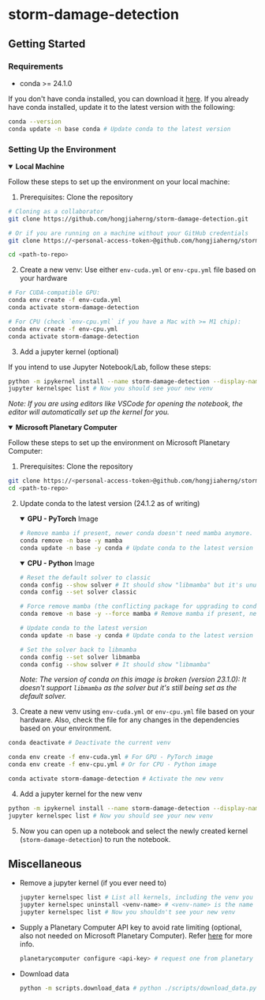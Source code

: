 # storm-damage-detection

## Getting Started

### Requirements

- conda >= 24.1.0

If you don't have conda installed, you can download it [here](https://docs.anaconda.com/free/miniconda/miniconda-install/). If you already have conda installed, update it to the latest version with the following:

```bash
conda --version
conda update -n base conda # Update conda to the latest version
```

### Setting Up the Environment

<details open>
<summary><b>Local Machine</b></summary>

Follow these steps to set up the environment on your local machine:

1. Prerequisites: Clone the repository

```bash
# Cloning as a collaborator
git clone https://github.com/hongjiaherng/storm-damage-detection.git

# Or if you are running on a machine without your GitHub credentials
git clone https://<personal-access-token>@github.com/hongjiaherng/storm-damage-detection.git

cd <path-to-repo>
```

2. Create a new venv: Use either `env-cuda.yml` or `env-cpu.yml` file based on your hardware

```bash
# For CUDA-compatible GPU:
conda env create -f env-cuda.yml
conda activate storm-damage-detection

# For CPU (check `env-cpu.yml` if you have a Mac with >= M1 chip):
conda env create -f env-cpu.yml
conda activate storm-damage-detection
```

3. Add a jupyter kernel (optional)

If you intend to use Jupyter Notebook/Lab, follow these steps:

```bash
python -m ipykernel install --name storm-damage-detection --display-name storm-damage-detection
jupyter kernelspec list # Now you should see your new venv
```

_Note: If you are using editors like VSCode for opening the notebook, the editor will automatically set up the kernel for you._

</details>

<details open>
<summary><b>Microsoft Planetary Computer</b></summary>

Follow these steps to set up the environment on Microsoft Planetary Computer:

1. Prerequisites: Clone the repository

```bash
git clone https://<personal-access-token>@github.com/hongjiaherng/storm-damage-detection.git
cd <path-to-repo>
```

2. Update conda to the latest version (24.1.2 as of writing)

   <details open>
   <summary><b>GPU - PyTorch</b> Image</summary>

   ```bash
   # Remove mamba if present, newer conda doesn't need mamba anymore. Currently, it causes conflict when trying to update conda to the latest version
   conda remove -n base -y mamba
   conda update -n base -y conda # Update conda to the latest version
   ```

   </details>

   <details open>
   <summary><b>CPU - Python</b> Image</summary>

   ```bash
   # Reset the default solver to classic
   conda config --show solver # It should show "libmamba" but it's unusable for running conda install
   conda config --set solver classic

   # Force remove mamba (the conflicting package for upgrading to conda >= 24.1)
   conda remove -n base -y --force mamba # Remove mamba if present, newer conda doesn't need mamba anymore

   # Update conda to the latest version
   conda update -n base -y conda # Update conda to the latest version

   # Set the solver back to libmamba
   conda config --set solver libmamba
   conda config --show solver # It should show "libmamba"
   ```

   _Note: The version of conda on this image is broken (version 23.1.0): It doesn't support `libmamba` as the solver but it's still being set as the default solver._
   </details>

3. Create a new venv using `env-cuda.yml` or `env-cpu.yml` file based on your hardware. Also, check the file for any changes in the dependencies based on your environment.

```bash
conda deactivate # Deactivate the current venv

conda env create -f env-cuda.yml # For GPU - PyTorch image
conda env create -f env-cpu.yml # Or for CPU - Python image

conda activate storm-damage-detection # Activate the new venv
```

4. Add a jupyter kernel for the new venv

```bash
python -m ipykernel install --name storm-damage-detection --display-name storm-damage-detection --user
jupyter kernelspec list # Now you should see your new venv
```

5. Now you can open up a notebook and select the newly created kernel (`storm-damage-detection`) to run the notebook.

</details>

## Miscellaneous

- Remove a jupyter kernel (if you ever need to)

  ```bash
  jupyter kernelspec list # List all kernels, including the venv you want to remove
  jupyter kernelspec uninstall <venv-name> # <venv-name> is the name of your venv
  jupyter kernelspec list # Now you shouldn't see your new venv
  ```

- Supply a Planetary Computer API key to avoid rate limiting (optional, also not needed on Microsoft Planetary Computer). Refer [here](https://pypi.org/project/planetary-computer/) for more info.

  ```bash
  planetarycomputer configure <api-key> # request one from planetary computer hub's token section
  ```

- Download data

  ```bash
  python -m scripts.download_data # python ./scripts/download_data.py
  ```
